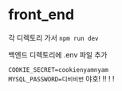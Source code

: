 # front_end
각 디렉토리 가서
``npm run dev``

백엔드 디렉토리에 .env 파일 추가

``COOKIE_SECRET=cookienyamnyam``   
   ``MYSQL_PASSWORD=디비비번``
야호!
!!
!
!
